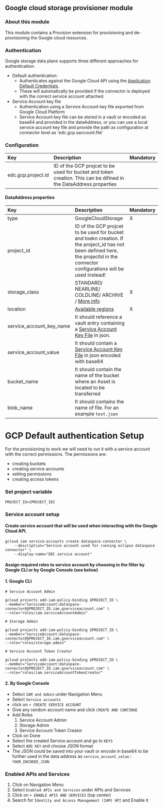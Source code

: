 ## Google cloud storage provisioner module

### About this module
This module contains a Provision extension for provisioning and de-provisioning the Google cloud resources.

### Authentication
Google storage data plane supports three different approaches for authentication:
* Default authentication:
    * Authenticates against the Google Cloud API using the [Application Default Credentials](https://cloud.google.com/iam/docs/best-practices-for-managing-service-account-keys).
    * These will automatically be provided if the connector is deployed with the correct service account attached.
* Service Account key file
    * Authentication using a Service Account key file exported from Google Cloud Platform
    * Service Account key file can be stored in a vault or encoded as base64 and provided in the dataAddress, or you can use a local service account key file and provide the path as configuration at connector level as 'edc.gcp.saccount.file'


### Configuration

| Key                      | Description                                                                                                       | Mandatory |
|:-------------------------|:------------------------------------------------------------------------------------------------------------------|-----------|
| edc.gcp.project.id       | ID of the GCP projcet to be used for bucket and token creation. This can be difined in the DataAddress properties |  |

#### DataAddress properties
| Key                      | Description                                                                                                                                                                      | Mandatory |
|:-------------------------|:---------------------------------------------------------------------------------------------------------------------------------------------------------------------------------|-----------|
| type                     | GoogleCloudStorage                                                                                                                                                               | X    | 
| project_id               | ID of the GCP projcet to be used for bucket and toekn creation. If the project_id has not been defined here, the projectId in the connector configurations will be used instead! |   | 
| storage_class            | STANDARD/ NEARLINE/ COLDLINE/ ARCHIVE / [More info](https://cloud.google.com/storage/docs/storage-classes)                                                                       | X |
| location                 | [Available regions](https://cloud.google.com/storage/docs/locations#location-r)                                                                                                  | X |
| service_account_key_name | It should reference a vault entry containing a [Service Account Key File](https://cloud.google.com/iam/docs/creating-managing-service-account-keys#creating) in json.            |  |
| service_account_value    | It should contain a [Service Account Key File](https://cloud.google.com/iam/docs/creating-managing-service-account-keys#creating) in json encoded with base64                    |  |
| bucket_name              | It should contain the name of the bucket where an Asset is located to be transferred                                                                                             |  |
| blob_name                | It should contains the name of file. For an example `test.json`                                                                                                                  |  |

# GCP Default authentication Setup

For the provisioning to work we will need to run it with a service account with the correct permissions. The permissions are:

- creating buckets
- creating service accounts
- setting permissions
- creating access tokens

### Set project variable

```
PROJECT_ID={PROJECT_ID}
```

### Service account setup

#### Create service account that will be used when interacting with the Google Cloud API.

```
gcloud iam service-accounts create dataspace-connector \
    --description="Service account used for running eclipse dataspace connector" \
    --display-name="EDC service account"
```

#### Assign required roles to service account by choosing in the filter by Google CLI or by Google Console (see below)

#### 1. Google CLI
```
# Service Account Admin

gcloud projects add-iam-policy-binding $PROJECT_ID \
--member="serviceAccount:dataspace-connector@$PROJECT_ID.iam.gserviceaccount.com" \
--role="roles/iam.serviceAccountAdmin"

# Storage Admin

gcloud projects add-iam-policy-binding $PROJECT_ID \
--member="serviceAccount:dataspace-connector@$PROJECT_ID.iam.gserviceaccount.com" \
--role="roles/storage.admin"

# Service Account Token Creator

gcloud projects add-iam-policy-binding $PROJECT_ID \
--member="serviceAccount:dataspace-connector@$PROJECT_ID.iam.gserviceaccount.com" \
--role="roles/iam.serviceAccountTokenCreator"
```

#### 2. By Google Console
* Select `IAM and Admin` under Navigation Menu
* Select `Service accounts`
* click on `+ CREATE SERVICE ACCOUNT`
* Give any random account name and click `CREATE AND CONTINUE`
* Add Roles
    1. Service Account Admin
    2. Storage Admin
    3. Service Account Token Creator
* Click on Done
* Select the created Service account and go to `KEYS`
* Select `ADD KEY` and choose JSON format
* The JSON could be saved into your vault or encode in base64 to be further used in the data address as `service_account_value` : `YOUR_ENCODED_JSON`

### Enabled APIs and Services

1. Click on Navigation Menu
2. Select `Enabled APIs and Services` under APIs and Services
3. Click on `+ ENABLE APIS AND SERVICES` (top center)
4. Search for `Identity and Access Management (IAM) API` and Enable it